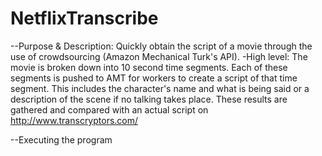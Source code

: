 NetflixTranscribe
=================

--Purpose & Description: Quickly obtain the script of a movie through the use of crowdsourcing (Amazon Mechanical Turk's API).
  -High level: The movie is broken down into 10 second time segments. Each of these segments is pushed to AMT for workers to create a script of that time segment. This includes the character's name and what is being said or a description of the scene if no talking takes place. These results are gathered and compared with an actual script on http://www.transcryptors.com/
  
--Executing the program
